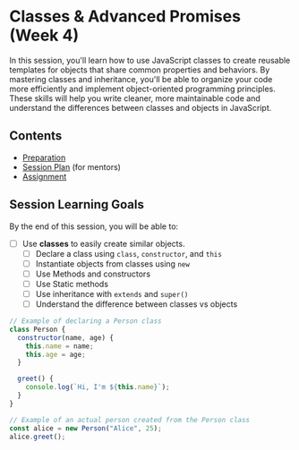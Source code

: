 # Classes & Advanced Promises (Week 4)

In this session, you'll learn how to use JavaScript classes to create reusable templates for objects that share common properties and behaviors. By mastering classes and inheritance, you'll be able to organize your code more efficiently and implement object-oriented programming principles. These skills will help you write cleaner, more maintainable code and understand the differences between classes and objects in JavaScript.

## Contents

- [Preparation](./preparation.md)
- [Session Plan](./session-plan.md) (for mentors)
- [Assignment](./assignment.md)

## Session Learning Goals

By the end of this session, you will be able to:

- [ ] Use **classes** to easily create similar objects.
  - [ ] Declare a class using `class`, `constructor`, and `this`
  - [ ] Instantiate objects from classes using `new`
  - [ ] Use Methods and constructors
  - [ ] Use Static methods
  - [ ] Use inheritance with `extends` and `super()`
  - [ ] Understand the difference between classes vs objects

```js
// Example of declaring a Person class
class Person {
  constructor(name, age) {
    this.name = name;
    this.age = age;
  }

  greet() {
    console.log(`Hi, I'm ${this.name}`);
  }
}

// Example of an actual person created from the Person class
const alice = new Person("Alice", 25);
alice.greet();
```
